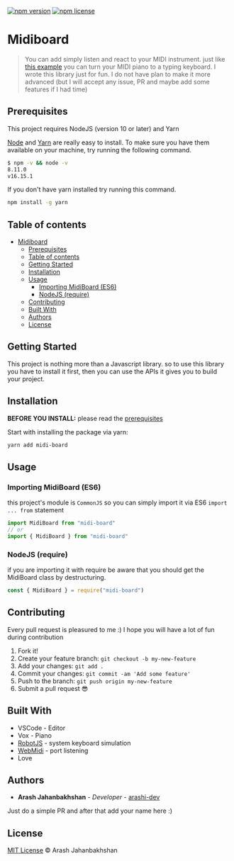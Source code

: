 [![npm version](https://badge.fury.io/js/midi-board.svg)](https://badge.fury.io/js/midi-board)
[![npm license](https://img.shields.io/npm/l/midi-board)](https://www.npmjs.com/package/midi-board)

# Midiboard

> You can add simply listen and react to your MIDI instrument. just like [this example](https://github.com/arashi-dev/midi-board/tree/main/demos/typing-keyboard) you can turn your MIDI piano to a typing keyboard. I wrote this library just for fun. I do not have plan to make it more advanced (but I will accept any issue, PR and maybe add some features if I had time)

## Prerequisites

This project requires NodeJS (version 10 or later) and Yarn

[Node](http://nodejs.org/) and [Yarn](https://yarnpkg.com/) are really easy to install.
To make sure you have them available on your machine,
try running the following command.

```sh
$ npm -v && node -v
8.11.0
v16.15.1
```

If you don't have yarn installed try running this command.
```sh
npm install -g yarn
```

## Table of contents

- [Midiboard](#midiboard)
  - [Prerequisites](#prerequisites)
  - [Table of contents](#table-of-contents)
  - [Getting Started](#getting-started)
  - [Installation](#installation)
  - [Usage](#usage)
    - [Importing MidiBoard (ES6)](#importing-midiboard-es6)
    - [NodeJS (require)](#nodejs-require)
  - [Contributing](#contributing)
  - [Built With](#built-with)
  - [Authors](#authors)
  - [License](#license)

## Getting Started

This project is nothing more than a Javascript library. so to use this library you have to install it first, then you can use the APIs it gives you to build your project.

## Installation

**BEFORE YOU INSTALL:** please read the [prerequisites](#prerequisites)

Start with installing the package via yarn:

```sh
yarn add midi-board
```

## Usage

### Importing MidiBoard (ES6)

this project's module is `CommonJS` so you can simply import it via ES6 `import ... from` statement

```ts
import MidiBoard from "midi-board"
// or
import { MidiBoard } from "midi-board"
```

### NodeJS (require)
if you are importing it with require be aware that you should get the MidiBoard class by destructuring.

```ts
const { MidiBoard } = require("midi-board")
```

## Contributing

Every pull request is pleasured to me :) I hope you will have a lot of fun during contribution

1.  Fork it!
2.  Create your feature branch: `git checkout -b my-new-feature`
3.  Add your changes: `git add .`
4.  Commit your changes: `git commit -am 'Add some feature'`
5.  Push to the branch: `git push origin my-new-feature`
6.  Submit a pull request :sunglasses:

## Built With

* VSCode - Editor
* Vox - Piano
* [RobotJS](https://github.com/jitsi/robotjs) - system keyboard simulation
* [WebMidi](https://github.com/djipco/webmidi) - port listening
* Love

## Authors

* **Arash Jahanbakhshan** - *Developer* - [arashi-dev](https://github.com/arashi-dev)

Just do a simple PR and after that add your name here :)

## License

[MIT License](https://arash-jahanbakhshan.mit-license.org) © Arash Jahanbakhshan